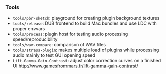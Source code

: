 ### Tools
   * `tools/pbr-sketch`: playground for creating plugin background textures
   * `tools/release`: DUB frontend to build Mac bundles and use LDC with proper envvars
   * `tools/process`: plugin host for testing audio processing speed/reproducibility
   * `tools/wav-compare`: comparison of WAV files
   * `tools/stress-plugin`: makes multiple load of plugins while processing audio mainly to test GUI opening speed
   * `Lift-Gamma-Gain-Contrast`: adjust color correction curves on a finished UI http://www.gamesfrommars.fr/lift-gamma-gain-contrast/
